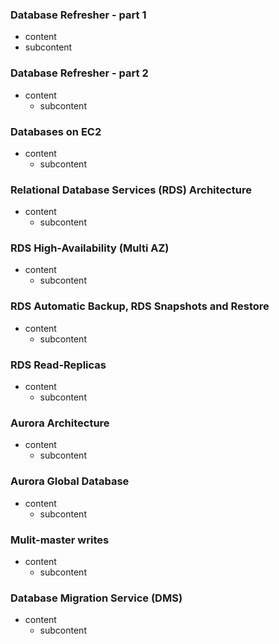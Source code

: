 ### Database Refresher - part 1

- content
- subcontent

### Database Refresher - part 2

- content
  - subcontent

### Databases on EC2

- content
  - subcontent

### Relational Database Services (RDS) Architecture

- content
  - subcontent

### RDS High-Availability (Multi AZ)

- content
  - subcontent

### RDS Automatic Backup, RDS Snapshots and Restore

- content
  - subcontent

### RDS Read-Replicas

- content
  - subcontent

### Aurora Architecture

- content
  - subcontent

### Aurora Global Database

- content
  - subcontent

### Mulit-master writes

- content
  - subcontent

### Database Migration Service (DMS)

- content
  - subcontent
